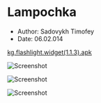 Lampochka
=========
* Author: Sadovykh Timofey
* Date: 06.02.014

[kg.flashlight.widget(1.1.3).apk](https://raw2.github.com/likvidator22/Lampochka/master/apk/kg.flashlight.widget(1.1.3).apk)


![Screenshot](https://raw2.github.com/likvidator22/Lampochka/master/screenshots/device-2014-02-06-182914.png "Screenshot")

![Screenshot](https://raw2.github.com/likvidator22/Lampochka/master/screenshots/device-2014-02-06-182930.png "Screenshot")

![Screenshot](https://raw2.github.com/likvidator22/Lampochka/master/screenshots/device-2014-02-12-175304.png "Screenshot")

